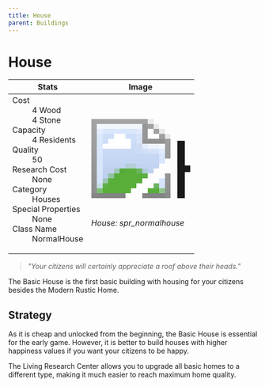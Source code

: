 ```yaml
---
title: House
parent: Buildings
---
```

# House

[//]: # (Pre-generated content)
<table><thead><tr><th>Stats</th><th>Image</th></tr></thead><tbody><tr><td><dl><dt>Cost</dt><dd>4 Wood<br>4 Stone</dd><dt>Capacity</dt><dd>4 Residents</dd><dt>Quality</dt><dd>50</dd><dt>Research Cost</dt><dd>None</dd><dt>Category</dt><dd>Houses</dd><dt>Special Properties</dt><dd>None</dd><dt>Class Name</dt><dd>NormalHouse</dd></dl></td><td><style>.building-image {width: 200px;height: 200px;overflow: hidden;position: relative;}.building-image img {image-rendering: pixelated;object-fit: none;transform: scale(10);transform-origin: left top;position: absolute;left: 0;top: 0;}</style><div class="building-image"><img style="object-position: -948px -889px;" src="https://tfe2-wiki.github.io/assets/sprites.png" alt="House Back"><img style="object-position: -926px -889px;" src="https://tfe2-wiki.github.io/assets/sprites.png" alt="House"></div><i>House: spr_normalhouse</i></td></tr></tbody></table><blockquote><i>"Your citizens will certainly appreciate a roof above their heads."</i></blockquote>

The Basic House is the first basic building with housing for your citizens besides the Modern Rustic Home.

## Strategy

As it is cheap and unlocked from the beginning, the Basic House is essential for the early game. However, it is better to build houses with higher happiness values if you want your citizens to be happy.

The Living Research Center allows you to upgrade all basic homes to a different type, making it much easier to reach maximum home quality.
